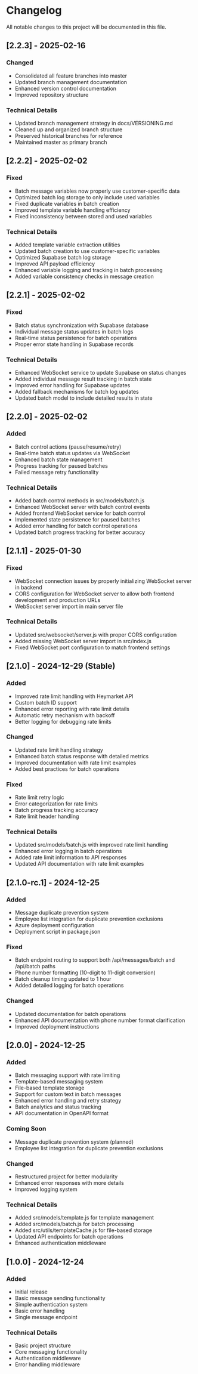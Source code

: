# Changelog

All notable changes to this project will be documented in this file.

## [2.2.3] - 2025-02-16

### Changed
- Consolidated all feature branches into master
- Updated branch management documentation
- Enhanced version control documentation
- Improved repository structure

### Technical Details
- Updated branch management strategy in docs/VERSIONING.md
- Cleaned up and organized branch structure
- Preserved historical branches for reference
- Maintained master as primary branch

## [2.2.2] - 2025-02-02

### Fixed
- Batch message variables now properly use customer-specific data
- Optimized batch log storage to only include used variables
- Fixed duplicate variables in batch creation
- Improved template variable handling efficiency
- Fixed inconsistency between stored and used variables

### Technical Details
- Added template variable extraction utilities
- Updated batch creation to use customer-specific variables
- Optimized Supabase batch log storage
- Improved API payload efficiency
- Enhanced variable logging and tracking in batch processing
- Added variable consistency checks in message creation

## [2.2.1] - 2025-02-02

### Fixed
- Batch status synchronization with Supabase database
- Individual message status updates in batch logs
- Real-time status persistence for batch operations
- Proper error state handling in Supabase records

### Technical Details
- Enhanced WebSocket service to update Supabase on status changes
- Added individual message result tracking in batch state
- Improved error handling for Supabase updates
- Added fallback mechanisms for batch log updates
- Updated batch model to include detailed results in state

## [2.2.0] - 2025-02-02

### Added
- Batch control actions (pause/resume/retry)
- Real-time batch status updates via WebSocket
- Enhanced batch state management
- Progress tracking for paused batches
- Failed message retry functionality

### Technical Details
- Added batch control methods in src/models/batch.js
- Enhanced WebSocket server with batch control events
- Added frontend WebSocket service for batch control
- Implemented state persistence for paused batches
- Added error handling for batch control operations
- Updated batch progress tracking for better accuracy

## [2.1.1] - 2025-01-30

### Fixed
- WebSocket connection issues by properly initializing WebSocket server in backend
- CORS configuration for WebSocket server to allow both frontend development and production URLs
- WebSocket server import in main server file

### Technical Details
- Updated src/websocket/server.js with proper CORS configuration
- Added missing WebSocket server import in src/index.js
- Fixed WebSocket port configuration to match frontend settings

## [2.1.0] - 2024-12-29 (Stable)

### Added
- Improved rate limit handling with Heymarket API
- Custom batch ID support
- Enhanced error reporting with rate limit details
- Automatic retry mechanism with backoff
- Better logging for debugging rate limits

### Changed
- Updated rate limit handling strategy
- Enhanced batch status response with detailed metrics
- Improved documentation with rate limit examples
- Added best practices for batch operations

### Fixed
- Rate limit retry logic
- Error categorization for rate limits
- Batch progress tracking accuracy
- Rate limit header handling

### Technical Details
- Updated src/models/batch.js with improved rate limit handling
- Enhanced error logging in batch operations
- Added rate limit information to API responses
- Updated API documentation with rate limit examples

## [2.1.0-rc.1] - 2024-12-25

### Added
- Message duplicate prevention system
- Employee list integration for duplicate prevention exclusions
- Azure deployment configuration
- Deployment script in package.json

### Fixed
- Batch endpoint routing to support both /api/messages/batch and /api/batch paths
- Phone number formatting (10-digit to 11-digit conversion)
- Batch cleanup timing updated to 1 hour
- Added detailed logging for batch operations

### Changed
- Updated documentation for batch operations
- Enhanced API documentation with phone number format clarification
- Improved deployment instructions

## [2.0.0] - 2024-12-25

### Added
- Batch messaging support with rate limiting
- Template-based messaging system
- File-based template storage
- Support for custom text in batch messages
- Enhanced error handling and retry strategy
- Batch analytics and status tracking
- API documentation in OpenAPI format

### Coming Soon
- Message duplicate prevention system (planned)
- Employee list integration for duplicate prevention exclusions

### Changed
- Restructured project for better modularity
- Enhanced error responses with more details
- Improved logging system

### Technical Details
- Added src/models/template.js for template management
- Added src/models/batch.js for batch processing
- Added src/utils/templateCache.js for file-based storage
- Updated API endpoints for batch operations
- Enhanced authentication middleware

## [1.0.0] - 2024-12-24

### Added
- Initial release
- Basic message sending functionality
- Simple authentication system
- Basic error handling
- Single message endpoint

### Technical Details
- Basic project structure
- Core messaging functionality
- Authentication middleware
- Error handling middleware
